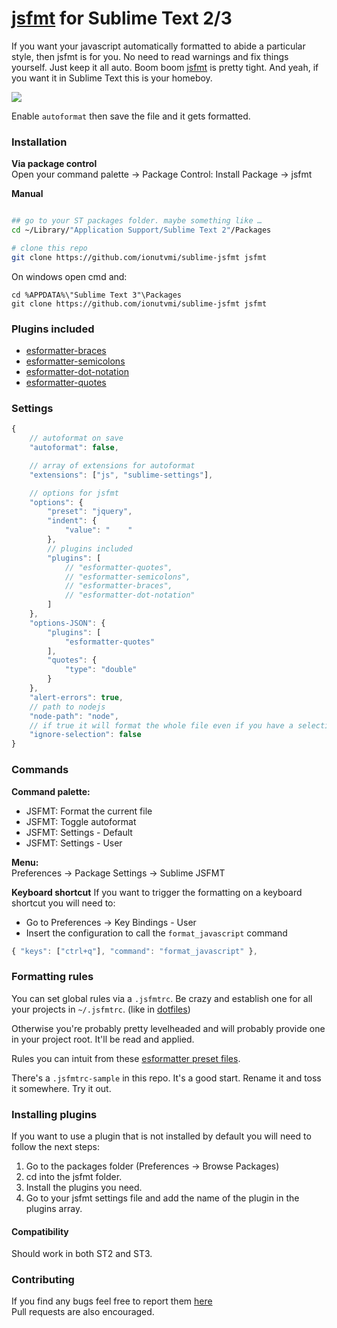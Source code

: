 [jsfmt](https://github.com/rdio/jsfmt) for Sublime Text 2/3
=================


If you want your javascript automatically formatted to abide a particular style, 
then jsfmt is for you.  No need to read warnings and fix things yourself. 
Just keep it all auto. Boom boom [jsfmt](https://github.com/rdio/jsfmt) is pretty tight. 
And yeah, if you want it in Sublime Text this is your homeboy.

![](http://i.imgur.com/zkBvQ6X.gif)

Enable `autoformat` then save the file and it gets formatted.

### Installation

**Via package control**  
Open your command palette -> Package Control: Install Package -> jsfmt

**Manual**
```bash

## go to your ST packages folder. maybe something like …
cd ~/Library/"Application Support/Sublime Text 2"/Packages

# clone this repo
git clone https://github.com/ionutvmi/sublime-jsfmt jsfmt
```

On windows open cmd and:
```
cd %APPDATA%\"Sublime Text 3"\Packages
git clone https://github.com/ionutvmi/sublime-jsfmt jsfmt
```

### Plugins included
- [esformatter-braces](https://github.com/pgilad/esformatter-braces)
- [esformatter-semicolons](https://github.com/bulyshko/esformatter-semicolons)
- [esformatter-dot-notation](https://github.com/pgilad/esformatter-dot-notation)
- [esformatter-quotes](https://github.com/millermedeiros/esformatter-quotes)


### Settings
```javascript
{
    // autoformat on save
    "autoformat": false,

    // array of extensions for autoformat
    "extensions": ["js", "sublime-settings"],

    // options for jsfmt
    "options": {
        "preset": "jquery",
        "indent": {
            "value": "    "
        },
        // plugins included
        "plugins": [
            // "esformatter-quotes",
            // "esformatter-semicolons",
            // "esformatter-braces",
            // "esformatter-dot-notation"
        ]
    },
    "options-JSON": {
        "plugins": [
            "esformatter-quotes"
        ],
        "quotes": {
            "type": "double"
        }
    },
    "alert-errors": true,
    // path to nodejs
    "node-path": "node",
    // if true it will format the whole file even if you have a selection active
    "ignore-selection": false
}

```

### Commands
**Command palette:**  

- JSFMT: Format the current file
- JSFMT: Toggle autoformat
- JSFMT: Settings - Default
- JSFMT: Settings - User

**Menu:**  
Preferences -> Package Settings -> Sublime JSFMT

**Keyboard shortcut**
If you want to trigger the formatting on a keyboard shortcut you will need to:
- Go to Preferences -> Key Bindings - User
- Insert the configuration to call the `format_javascript` command
```js
{ "keys": ["ctrl+q"], "command": "format_javascript" },
```

### Formatting rules

You can set global rules via a `.jsfmtrc`. Be crazy and establish one for all your 
projects in `~/.jsfmtrc`. (like in [dotfiles](https://github.com/paulirish/dotfiles/blob/master/.jsfmtrc))

Otherwise you're probably pretty levelheaded and will probably provide one in your 
project root. It'll be read and applied.

Rules you can intuit from these [esformatter preset files](https://github.com/millermedeiros/esformatter/tree/master/lib/preset).

There's a `.jsfmtrc-sample` in this repo. It's a good start. Rename it and toss it 
somewhere. Try it out. 

### Installing plugins
If you want to use a plugin that is not installed by default you will need to follow the next steps:

1. Go to the packages folder (Preferences -> Browse Packages)  
2. cd into the jsfmt folder.  
3. Install the plugins you need.  
4. Go to your jsfmt settings file and add the name of the plugin in the plugins array.  

#### Compatibility 

Should work in both ST2 and ST3.


### Contributing

If you find any bugs feel free to report them [here](https://github.com/ionutvmi/sublime-jsfmt/issues)  
Pull requests are also encouraged.
